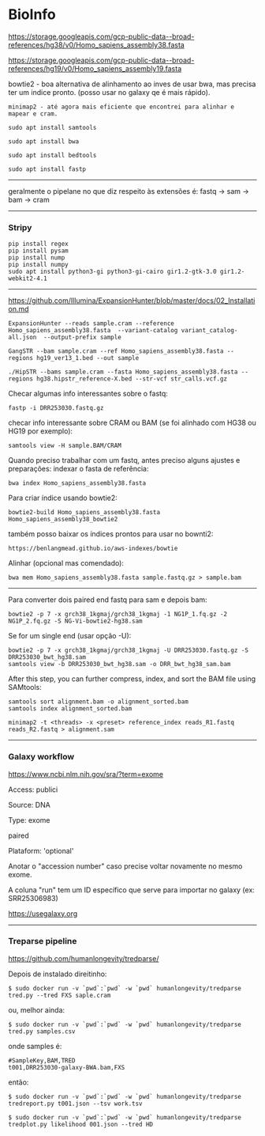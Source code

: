 # BioInfo

https://storage.googleapis.com/gcp-public-data--broad-references/hg38/v0/Homo_sapiens_assembly38.fasta

https://storage.googleapis.com/gcp-public-data--broad-references/hg19/v0/Homo_sapiens_assembly19.fasta 

bowtie2 - boa alternativa de alinhamento ao inves de usar bwa, mas precisa ter um indice pronto. (posso usar no galaxy qe é mais rápido).
```
minimap2 - até agora mais eficiente que encontrei para alinhar e mapear e cram.
```


```
sudo apt install samtools
```

```
sudo apt install bwa
```

```
sudo apt install bedtools
```

```
sudo apt install fastp 
```

---

geralmente o pipelane no que diz respeito às extensões é:
fastq -> sam -> bam -> cram

---

### Stripy
```
pip install regex
pip install pysam
pip install nump
pip install numpy
sudo apt install python3-gi python3-gi-cairo gir1.2-gtk-3.0 gir1.2-webkit2-4.1
```
---

https://github.com/Illumina/ExpansionHunter/blob/master/docs/02_Installation.md

```
ExpansionHunter --reads sample.cram --reference Homo_sapiens_assembly38.fasta  --variant-catalog variant_catalog-all.json  --output-prefix sample
```
```
GangSTR --bam sample.cram --ref Homo_sapiens_assembly38.fasta --regions hg19_ver13_1.bed --out sample
```
```
./HipSTR --bams sample.cram --fasta Homo_sapiens_assembly38.fasta --regions hg38.hipstr_reference-X.bed --str-vcf str_calls.vcf.gz
```


Checar algumas info interessantes sobre o fastq:
```
fastp -i DRR253030.fastq.gz
```


checar info interessante sobre CRAM ou BAM (se foi alinhado com HG38 ou HG19 por exemplo):
```
samtools view -H sample.BAM/CRAM
```

Quando preciso trabalhar com um fastq, antes preciso alguns ajustes e preparações:
indexar o fasta de referência:

```
bwa index Homo_sapiens_assembly38.fasta
```

Para criar índice usando bowtie2:
```
bowtie2-build Homo_sapiens_assembly38.fasta Homo_sapiens_assembly38_bowtie2
```

também posso baixar os índices prontos para usar no bownti2:
```
https://benlangmead.github.io/aws-indexes/bowtie
```


Alinhar (opcional mas comendado):
```
bwa mem Homo_sapiens_assembly38.fasta sample.fastq.gz > sample.bam
```

---


Para converter dois paired end fastq para sam e depois bam:
```
bowtie2 -p 7 -x grch38_1kgmaj/grch38_1kgmaj -1 NG1P_1.fq.gz -2 NG1P_2.fq.gz -S NG-Vi-bowtie2-hg38.sam
```

Se for um single end (usar opção -U):
```
bowtie2 -p 7 -x grch38_1kgmaj/grch38_1kgmaj -U DRR253030.fastq.gz -S DRR253030_bwt_hg38.sam
samtools view -b DRR253030_bwt_hg38.sam -o DRR_bwt_hg38_sam.bam
```
After this step, you can further compress, index, and sort the BAM file using SAMtools:
```
samtools sort alignment.bam -o alignment_sorted.bam
samtools index alignment_sorted.bam
```

```
minimap2 -t <threads> -x <preset> reference_index reads_R1.fastq reads_R2.fastq > alignment.sam
```


---
### Galaxy workflow

https://www.ncbi.nlm.nih.gov/sra/?term=exome

Access: publici

Source: DNA

Type: exome

paired

Plataform: 'optional'

Anotar o "accession number" caso precise voltar novamente no mesmo exome.

A coluna "run" tem um ID específico que serve para importar no galaxy (ex: SRR25306983)

https://usegalaxy.org

---
### Treparse pipeline
https://github.com/humanlongevity/tredparse/

Depois de instalado direitinho:
```
$ sudo docker run -v `pwd`:`pwd` -w `pwd` humanlongevity/tredparse tred.py --tred FXS saple.cram
```
ou, melhor ainda:
```
$ sudo docker run -v `pwd`:`pwd` -w `pwd` humanlongevity/tredparse tred.py samples.csv
```

onde samples é:
```
#SampleKey,BAM,TRED
t001,DRR253030-galaxy-BWA.bam,FXS
```

então:
```
$ sudo docker run -v `pwd`:`pwd` -w `pwd` humanlongevity/tredparse tredreport.py t001.json --tsv work.tsv
```
```
$ sudo docker run -v `pwd`:`pwd` -w `pwd` humanlongevity/tredparse tredplot.py likelihood 001.json --tred HD
```

